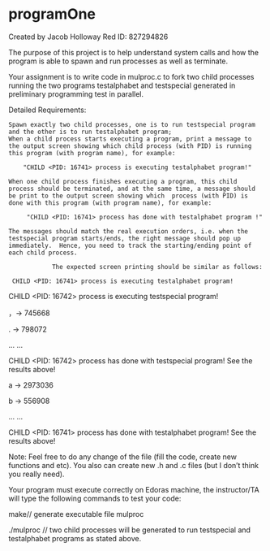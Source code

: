 # programOne

Created by Jacob Holloway
Red ID: 827294826

The purpose of this project is to help understand system calls and how the program is able to spawn and run processes as well as terminate.

Your assignment is to write code in mulproc.c to fork two child processes running the two programs testalphabet and testspecial generated in preliminary programming test in parallel.

 

Detailed Requirements:

    Spawn exactly two child processes, one is to run testspecial program and the other is to run testalphabet program;
    When a child process starts executing a program, print a message to the output screen showing which child process (with PID) is running this program (with program name), for example:

        "CHILD <PID: 16741> process is executing testalphabet program!"

    When one child process finishes executing a program, this child process should be terminated, and at the same time, a message should be print to the output screen showing which  process (with PID) is done with this program (with program name), for example:

         "CHILD <PID: 16741> process has done with testalphabet program !"

    The messages should match the real execution orders, i.e. when the testspecial program starts/ends, the right message should pop up immediately.  Hence, you need to track the starting/ending point of each child process.

                The expected screen printing should be similar as follows:

     CHILD <PID: 16741> process is executing testalphabet program!

  CHILD <PID: 16742> process is executing testspecial program!

  ，-> 745668

  .  -> 798072

  ... ...

  CHILD <PID: 16742> process has done with testspecial program! See the results above! 

  a -> 2973036

  b -> 556908

... ...

CHILD <PID: 16741> process has done with testalphabet program! See the results above!

 

Note: Feel free to do any change of the file (fill the code, create new functions and etc). You also can create new .h and .c files (but I don’t think you really need).

 

Your program must execute correctly on Edoras machine, the instructor/TA will type the following commands to test your code:

make// generate executable file mulproc

./mulproc // two child processes will be generated to run testspecial and  testalphabet programs as stated above.